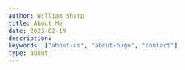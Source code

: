 ```yaml
---
author: William Sharp
title: About Me
date: 2023-02-19
description:
keywords: ["about-us", "about-hugo", "contact"]
type: about
---
```


